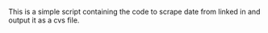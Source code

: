This is a simple script containing the code to scrape date from linked in and output it as a cvs file.